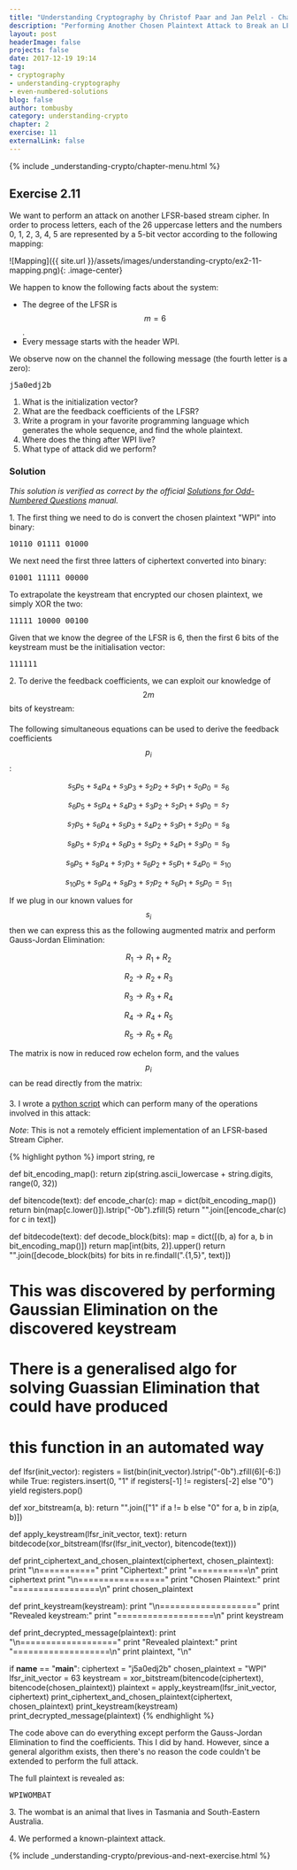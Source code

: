 ```yaml
---
title: "Understanding Cryptography by Christof Paar and Jan Pelzl - Chapter 2 Solutions - Ex2.11"
description: "Performing Another Chosen Plaintext Attack to Break an LFSR and Reveal the Full Plaintext"
layout: post
headerImage: false
projects: false
date: 2017-12-19 19:14
tag:
- cryptography
- understanding-cryptography
- even-numbered-solutions
blog: false
author: tombusby
category: understanding-crypto
chapter: 2
exercise: 11
externalLink: false
---
```


{% include _understanding-crypto/chapter-menu.html %}

## Exercise 2.11

We want to perform an attack on another LFSR-based stream cipher. In order to process letters, each of the 26 uppercase letters and the numbers 0, 1, 2, 3, 4, 5 are represented by a 5-bit vector according to the following mapping:

![Mapping]({{ site.url }}/assets/images/understanding-crypto/ex2-11-mapping.png){: .image-center}

We happen to know the following facts about the system:

* The degree of the LFSR is $$m = 6$$.
* Every message starts with the header WPI.

We observe now on the channel the following message (the fourth letter is a zero):

<pre class="pre-wrap-enabled">
j5a0edj2b
</pre>

1. What is the initialization vector?
2. What are the feedback coefficients of the LFSR?
3. Write a program in your favorite programming language which generates the
whole sequence, and find the whole plaintext.
4. Where does the thing after WPI live?
5. What type of attack did we perform?


### Solution

*This solution is verified as correct by the official [Solutions for Odd-Numbered Questions](http://wiki.crypto.rub.de/Buch/en/download/Understanding_Cryptography_Odd_Solutions.pdf) manual.*

1\. The first thing we need to do is convert the chosen plaintext "WPI" into binary:

<pre class="pre-wrap-enabled">
10110 01111 01000
</pre>

We next need the first three latters of ciphertext converted into binary:

<pre class="pre-wrap-enabled">
01001 11111 00000
</pre>

To extrapolate the keystream that encrypted our chosen plaintext, we simply XOR the two:

<pre class="pre-wrap-enabled">
11111 10000 00100
</pre>

Given that we know the degree of the LFSR is 6, then the first 6 bits of the keystream must be the initialisation vector:

<pre class="pre-wrap-enabled">
111111
</pre>

2\. To derive the feedback coefficients, we can exploit our knowledge of $$2m$$ bits of keystream:

<div style="text-align: center; margin-bottom: 20px">
<script type="math/tex">
\begin{array}{c|c}
s_{11} & s_{10} & s_9 & s_8 & s_7 & s_6 & s_5 & s_4 & s_3 & s_2 & s_1 & s_0 \\ \hline
1 & 0 & 0 & 0 & 0 & 0 & 1 & 1 & 1 & 1 & 1 & 1
\end{array}
</script>
</div>

The following simultaneous equations can be used to derive the feedback coefficients $$p_i$$:


$$ s_5p_5 + s_4p_4 + s_3p_3 + s_2p_2 + s_1p_1 + s_0p_0 = s_6 $$

$$ s_6p_5 + s_5p_4 + s_4p_3 + s_3p_2 + s_2p_1 + s_1p_0 = s_7 $$

$$ s_7p_5 + s_6p_4 + s_5p_3 + s_4p_2 + s_3p_1 + s_2p_0 = s_8 $$

$$ s_8p_5 + s_7p_4 + s_6p_3 + s_5p_2 + s_4p_1 + s_3p_0 = s_9 $$

$$ s_9p_5 + s_8p_4 + s_7p_3 + s_6p_2 + s_5p_1 + s_4p_0 = s_{10} $$

$$ s_{10}p_5 + s_9p_4 + s_8p_3 + s_7p_2 + s_6p_1 + s_5p_0 = s_{11} $$

If we plug in our known values for $$s_i$$ then we can express this as the following augmented matrix and perform Gauss-Jordan Elimination:

<div style="text-align: center;">
<script type="math/tex">
\left[
\begin{array}{cccccc|c}
  1 & 1 & 1 & 1 & 1 & 1 & 0 \\
  0 & 1 & 1 & 1 & 1 & 1 & 0 \\
  0 & 0 & 1 & 1 & 1 & 1 & 0 \\
  0 & 0 & 0 & 1 & 1 & 1 & 0 \\
  0 & 0 & 0 & 0 & 1 & 1 & 0 \\
  0 & 0 & 0 & 0 & 0 & 1 & 1
\end{array}
\right]
</script>
</div>

$$ R_1 \rightarrow R_1 + R_2 $$

$$ R_2 \rightarrow R_2 + R_3 $$

$$ R_3 \rightarrow R_3 + R_4 $$

$$ R_4 \rightarrow R_4 + R_5 $$

$$ R_5 \rightarrow R_5 + R_6 $$

<div style="text-align: center;">
<script type="math/tex">
\left[
\begin{array}{cccccc|c}
  1 & 0 & 0 & 0 & 0 & 0 & 0 \\
  0 & 1 & 0 & 0 & 0 & 0 & 0 \\
  0 & 0 & 1 & 0 & 0 & 0 & 0 \\
  0 & 0 & 0 & 1 & 0 & 0 & 0 \\
  0 & 0 & 0 & 0 & 1 & 0 & 1 \\
  0 & 0 & 0 & 0 & 0 & 1 & 1
\end{array}
\right]
</script>
</div>

The matrix is now in reduced row echelon form, and the values $$p_i$$ can be read directly from the matrix:

<div style="text-align: center; margin-bottom: 20px">
<script type="math/tex">
\begin{array}{c|c}
p_5 & p_4 & p_3 & p_2 & p_1 & p_0 \\ \hline
0 & 0 & 0 & 0 & 1 & 1
\end{array}
</script>
</div>

3\. I wrote a [python script](https://github.com/tombusby/understanding-cryptography-exercises/blob/master/Chapter%2002/ex2.11.py) which can perform many of the operations involved in this attack:

*Note*: This is not a remotely efficient implementation of an LFSR-based Stream Cipher.

{% highlight python %}
import string, re

def bit_encoding_map():
    return zip(string.ascii_lowercase + string.digits, range(0, 32))

def bitencode(text):
    def encode_char(c):
        map = dict(bit_encoding_map())
        return bin(map[c.lower()]).lstrip("-0b").zfill(5)
    return "".join([encode_char(c) for c in text])

def bitdecode(text):
    def decode_block(bits):
        map = dict([(b, a) for a, b in bit_encoding_map()])
        return map[int(bits, 2)].upper()
    return "".join([decode_block(bits) for bits in re.findall(".{1,5}", text)])

# This was discovered by performing Gaussian Elimination on the discovered keystream
# There is a generalised algo for solving Guassian Elimination that could have produced
# this function in an automated way
def lfsr(init_vector):
    registers = list(bin(init_vector).lstrip("-0b").zfill(6)[-6:])
    while True:
        registers.insert(0, "1" if registers[-1] != registers[-2] else "0")
        yield registers.pop()

def xor_bitstream(a, b):
    return "".join(["1" if a != b else "0" for a, b in zip(a, b)])

def apply_keystream(lfsr_init_vector, text):
    return bitdecode(xor_bitstream(lfsr(lfsr_init_vector), bitencode(text)))

def print_ciphertext_and_chosen_plaintext(ciphertext, chosen_plaintext):
    print "\n==========="
    print "Ciphertext:"
    print "===========\n"
    print ciphertext
    print "\n================="
    print "Chosen Plaintext:"
    print "=================\n"
    print chosen_plaintext

def print_keystream(keystream):
    print "\n==================="
    print "Revealed keystream:"
    print "===================\n"
    print keystream

def print_decrypted_message(plaintext):
    print "\n==================="
    print "Revealed plaintext:"
    print "===================\n"
    print plaintext, "\n"

if __name__ == "__main__":
    ciphertext = "j5a0edj2b"
    chosen_plaintext = "WPI"
    lfsr_init_vector = 63
    keystream = xor_bitstream(bitencode(ciphertext), bitencode(chosen_plaintext))
    plaintext = apply_keystream(lfsr_init_vector, ciphertext)
    print_ciphertext_and_chosen_plaintext(ciphertext, chosen_plaintext)
    print_keystream(keystream)
    print_decrypted_message(plaintext)
{% endhighlight %}

The code above can do everything except perform the Gauss-Jordan Elimination to find the coefficients. This I did by hand. However, since a general algorithm exists, then there's no reason the code couldn't be extended to perform the full attack.

The full plaintext is revealed as:

<pre class="pre-wrap-enabled">
WPIWOMBAT
</pre>

3\. The wombat is an animal that lives in Tasmania and South-Eastern Australia.

4\. We performed a known-plaintext attack.

{% include _understanding-crypto/previous-and-next-exercise.html %}
